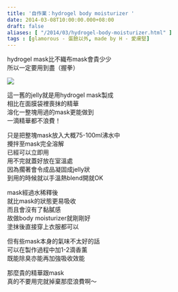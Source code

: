 ```yaml
---
title: '自作業：hydrogel body moisturizer '
date: 2014-03-08T10:00:00.000+08:00
draft: false
aliases: [ "/2014/03/hydrogel-body-moisturizer.html" ]
tags : [glamorous - 蛋臉以外, made by H - 愛膚堅]
---
```


hydrogel mask比不織布mask會貴少少  
所以一定要用到盡（握拳）  

![](/images/diyhydrogel.jpg)

這一舊的jelly就是用hydrogel mask製成  
相比在面膜袋裡喪抹的精華  
溶化一整塊用過的mask更能做到  
一滴精華都不浪費！  
  
只是把整塊mask放入大概75-100ml沸水中  
攪拌至mask完全溶解  
已經可以立即用  
用不完就蓋好放在室溫處  
因為擱著會令成品凝固成jelly狀  
到用的時候就以手溫熱blend開就OK  
  
mask經過水稀釋後  
就比mask的狀態更易吸收  
而且會沒有了黏膩感  
故做body moisturizer就剛剛好  
塗抹後直接穿上衣服都可以  
  
但有些mask本身的氣味不太好的話  
可以在製作過程中加1-2滴香薰  
既能除臭亦能再加強吸收效能  
  
那麼貴的精華跟mask  
真的不要用完就掉棄那麼浪費啊～
